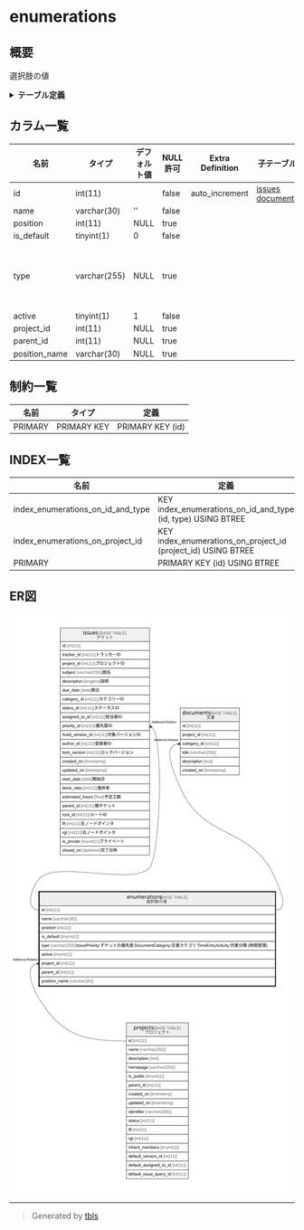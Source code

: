 # enumerations

## 概要

選択肢の値

<details>
<summary><strong>テーブル定義</strong></summary>

```sql
CREATE TABLE `enumerations` (
  `id` int(11) NOT NULL AUTO_INCREMENT,
  `name` varchar(30) NOT NULL DEFAULT '',
  `position` int(11) DEFAULT NULL,
  `is_default` tinyint(1) NOT NULL DEFAULT 0,
  `type` varchar(255) DEFAULT NULL,
  `active` tinyint(1) NOT NULL DEFAULT 1,
  `project_id` int(11) DEFAULT NULL,
  `parent_id` int(11) DEFAULT NULL,
  `position_name` varchar(30) DEFAULT NULL,
  PRIMARY KEY (`id`),
  KEY `index_enumerations_on_project_id` (`project_id`),
  KEY `index_enumerations_on_id_and_type` (`id`,`type`)
) ENGINE=InnoDB AUTO_INCREMENT=[Redacted by tbls] DEFAULT CHARSET=utf8mb4
```

</details>

## カラム一覧

| 名前            | タイプ          | デフォルト値       | NULL許可   | Extra Definition | 子テーブル                                         | 親テーブル                   | コメント                                                                                                         |
| ------------- | ------------ | ------------ | -------- | ---------------- | --------------------------------------------- | ----------------------- | ------------------------------------------------------------------------------------------------------------ |
| id            | int(11)      |              | false    | auto_increment   | [issues](issues.md) [documents](documents.md) |                         |                                                                                                              |
| name          | varchar(30)  | ''           | false    |                  |                                               |                         |                                                                                                              |
| position      | int(11)      | NULL         | true     |                  |                                               |                         |                                                                                                              |
| is_default    | tinyint(1)   | 0            | false    |                  |                                               |                         |                                                                                                              |
| type          | varchar(255) | NULL         | true     |                  |                                               |                         | IssuePriority:チケットの優先度<br>DocumentCategory:文書カテゴリ<br>TimeEntryActivity:作業分類 (時間管理)<br>                       |
| active        | tinyint(1)   | 1            | false    |                  |                                               |                         |                                                                                                              |
| project_id    | int(11)      | NULL         | true     |                  |                                               | [projects](projects.md) |                                                                                                              |
| parent_id     | int(11)      | NULL         | true     |                  |                                               |                         |                                                                                                              |
| position_name | varchar(30)  | NULL         | true     |                  |                                               |                         |                                                                                                              |

## 制約一覧

| 名前      | タイプ         | 定義               |
| ------- | ----------- | ---------------- |
| PRIMARY | PRIMARY KEY | PRIMARY KEY (id) |

## INDEX一覧

| 名前                                | 定義                                                            |
| --------------------------------- | ------------------------------------------------------------- |
| index_enumerations_on_id_and_type | KEY index_enumerations_on_id_and_type (id, type) USING BTREE  |
| index_enumerations_on_project_id  | KEY index_enumerations_on_project_id (project_id) USING BTREE |
| PRIMARY                           | PRIMARY KEY (id) USING BTREE                                  |

## ER図

![er](enumerations.svg)

---

> Generated by [tbls](https://github.com/k1LoW/tbls)
